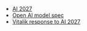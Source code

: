 * [AI 2027](https://ai-2027.com/)
* [Open AI model spec](https://model-spec.openai.com/2025-02-12.html)
* [Vitalik response to AI 2027](https://vitalik.eth.limo/general/2025/07/10/2027.html)
